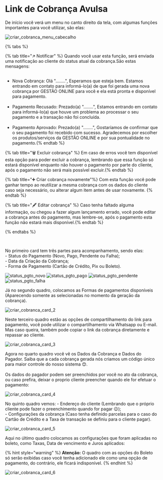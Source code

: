 # Link de Cobrança Avulsa

De início você verá um menu no canto direito da tela, com algumas funções importantes para você utilizar, são elas:<br>

![criar_cobranca_menu_cabecalho](/assets/prints/criar_cobranca_menu_cabecalho.png)

{% tabs %}

{% tab title="↗️ Notificar" %} Quando você usar esta função, será enviada uma notificação ao cliente do status atual da cobrança.São estas mensagens: <br><br>
- Nova Cobrança: Olá "........", Esperamos que esteja bem. Estamos entrando em contato para informá-lo(a) de que foi gerada uma nova cobrança por GESTÃO ONLINE para você e ela está pronta e disponível para pagamento.<br><br>
- Pagamento Recusado: Prezado(a) "........", Estamos entrando em contato para informá-lo(a) que houve um problema ao processar o seu pagamento e a transação não foi concluída.<br><br>
- Pagamento Aprovado: Prezado(a) "........", Gostaríamos de confirmar que o seu pagamento foi recebido com sucesso. Agradecemos por escolher os produtos/serviços da GESTÃO ONLINE e por sua pontualidade no pagamento.{% endtab %}

{% tab title="🗑️ Excluir cobrança" %} Em caso de erros você tem disponível esta opção para poder excluir a cobrança, lembrando que essa função só estará disponível enquanto não houver o pagamento por parte do cliente, após o pagamento não será mais possível excluir.{% endtab %}

{% tab title="➕ Criar cobrança novamente"%} Com esta função você pode ganhar tempo ao reutilizar a mesma cobrança com os dados do cliente caso seja necessário, ou alterar algum item antes de usar novamente. {% endtab %}

{% tab title="🖋️ Editar cobrança" %} Caso tenha faltado alguma informação, ou chegou a fazer algum lançamento errado, você pode editar a cobrança antes do pagamento, mas lembre-se, após o pagamento esta função não estará mais disponível.{% endtab %}

{% endtabs %}

<br>

<p>No primeiro card tem três partes para acompanhamento, sendo elas:<br>
    - Status do Pagamento (Novo, Pago, Pendente ou Falha);<br>
    - Data da Criação da Cobrança;<br>
    - Forma de Pagamento (Cartão de Crédito, Pix ou Boleto).<br></p>

![status_pgto_novo](/assets/prints/status_pgto_novo.png)
![status_pgto_pago](/assets/prints/status_pgto_pago.png)
![status_pgto_pendente](/assets/prints/status_pgto_pendente.png)
![status_pgto_falha](/assets/prints/status_pgto_falha.png)
<!-- ![criar_cobranca_card_1](/assets/prints/criar_cobranca_card_1.gif) -->

Já no segundo quadro, colocamos as Formas de pagamentos disponíveis (Aparecendo somente as selecionadas no momento da geraçāo da cobrança).

![criar_cobranca_card_2](/assets/prints/criar_cobranca_card_2.png)

Neste terceiro quadro estão as opções de compartilhamento do link para pagamento, você pode utilizar o compartilhamento via Whatsapp ou E-mail. Mas caso queira, também pode copiar o link da cobrança diretamente e repassar ao cliente.

![criar_cobranca_card_3](/assets/prints/criar_cobranca_card_3.png)

Agora no quarto quadro você vê os Dados da Cobrança e Dados do Pagador. Saiba que a cada cobrança gerada nós criamos um código único para maior controle do nosso sistema 😊.<br><br>
Os dados do pagador podem ser preenchidos por você no ato da cobrança, ou caso prefira, deixar o proprio cliente preencher quando ele for efetuar o pagamento:

![criar_cobranca_card_4](/assets/prints/criar_cobranca_card_4.png)

No quinto quadro vemos:
    - Endereço do cliente (Lembrando que o próprio cliente pode fazer o preenchimento quando for pagar 😉);<br>
    - Configurações da cobrança (Caso tenha definido parcelas para o caso do Cartão de Crédito e a Taxa de transação se definiu para o cliente pagar).<br>

![criar_cobranca_card_5](/assets/prints/criar_cobranca_card_5.png)

Aqui no último quadro colocamos as configurações que foram aplicadas no boleto, como Taxas, Data de vencimento e Juros aplicados:


 {% hint style="warning" %}
**Atenção:**  O quadro com as opções do Boleto só serão exibidas caso você tenha adicionado ele como uma opção de pagamento, do contrário, ele ficará indisponível.
{% endhint %}

![criar_cobranca_card_6](/assets/prints/criar_cobranca_card_6.png)
